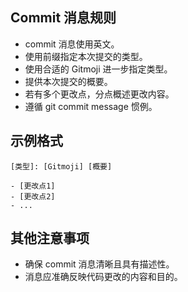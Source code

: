 ## Commit 消息规则
- commit 消息使用英文。
- 使用前缀指定本次提交的类型。
- 使用合适的 Gitmoji 进一步指定类型。
- 提供本次提交的概要。
- 若有多个更改点，分点概述更改内容。
- 遵循 git commit message 惯例。

## 示例格式
```
[类型]: [Gitmoji] [概要]

- [更改点1]
- [更改点2]
- ...
```

## 其他注意事项
- 确保 commit 消息清晰且具有描述性。
- 消息应准确反映代码更改的内容和目的。